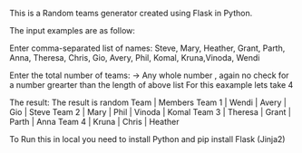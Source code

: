This is a Random teams generator created using Flask in Python.

The input examples are as follow:

Enter comma-separated list of names:
Steve, Mary, Heather, Grant, Parth, Anna, Theresa, Chris, Gio, Avery, Phil, Komal, Kruna,Vinoda, Wendi

Enter the total number of teams:
-> Any whole number , again no check for a number grearter than the length of above list For this eaxample lets take 4

The result: The result is random
Team	   | Members
Team 1   | Wendi
         | Avery
         | Gio
         | Steve
Team 2   | Mary
         | Phil
         | Vinoda
         | Komal
Team 3	 | Theresa
         | Grant
         | Parth
         | Anna
Team 4	 | Kruna
         | Chris
         | Heather


To Run this in local you need to install Python and pip install Flask (Jinja2)

